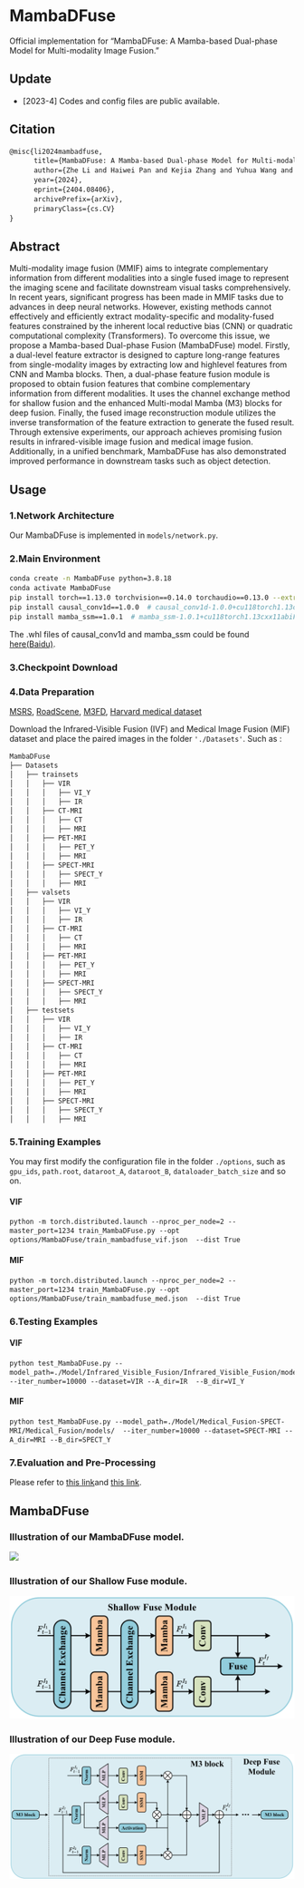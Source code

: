 # MambaDFuse

Official implementation for “MambaDFuse: A Mamba-based Dual-phase Model for Multi-modality Image Fusion.”

## Update

- [2023-4] Codes and config files are public available.

## Citation

```tex
@misc{li2024mambadfuse,
      title={MambaDFuse: A Mamba-based Dual-phase Model for Multi-modality Image Fusion}, 
      author={Zhe Li and Haiwei Pan and Kejia Zhang and Yuhua Wang and Fengming Yu},
      year={2024},
      eprint={2404.08406},
      archivePrefix={arXiv},
      primaryClass={cs.CV}
}
```

## Abstract

Multi-modality image fusion (MMIF) aims to integrate complementary information from different modalities into a single fused image to represent the imaging scene and facilitate downstream visual tasks comprehensively. In recent years, significant progress has been made in MMIF tasks due to advances in deep neural networks. However, existing methods cannot effectively and efficiently extract modality-specific and modality-fused features constrained by the inherent local reductive bias (CNN) or quadratic computational complexity (Transformers). To overcome this issue, we propose a Mamba-based Dual-phase Fusion (MambaDFuse) model. Firstly, a dual-level feature extractor is designed to capture long-range features from single-modality images by extracting low and highlevel features from CNN and Mamba blocks. Then, a dual-phase feature fusion module is proposed to obtain fusion features that combine complementary information from different modalities. It uses the channel exchange method for shallow fusion and the enhanced Multi-modal Mamba (M3) blocks for deep fusion. Finally, the fused image reconstruction module utilizes the inverse transformation of the feature extraction to generate the fused result. Through extensive experiments, our approach achieves promising fusion results in infrared-visible image fusion and medical image fusion. Additionally, in a unified benchmark, MambaDFuse has also demonstrated improved performance in downstream tasks such as object detection.

## Usage

### 1.Network Architecture

Our MambaDFuse is implemented in `models/network.py`.

### 2.Main Environment

```bash
conda create -n MambaDFuse python=3.8.18
conda activate MambaDFuse
pip install torch==1.13.0 torchvision==0.14.0 torchaudio==0.13.0 --extra-index-url https://download.pytorch.org/whl/cu117
pip install causal_conv1d==1.0.0  # causal_conv1d-1.0.0+cu118torch1.13cxx11abiFALSE-cp38-cp38-linux_x86_64.whl
pip install mamba_ssm==1.0.1  # mamba_ssm-1.0.1+cu118torch1.13cxx11abiFALSE-cp38-cp38-linux_x86_64.whl
```

The .whl files of causal_conv1d and mamba_ssm could be found [here(Baidu)](https://pan.baidu.com/s/1SURk7jV1zfe-3QpZpbtljQ?pwd=mpc8).

### 3.Checkpoint  Download 

### 4.Data Preparation

[MSRS](https://github.com/Linfeng-Tang/MSRS), [RoadScene](https://github.com/hanna-xu/RoadScene), [M3FD](https://github.com/JinyuanLiu-CV/TarDAL), [Harvard medical dataset](http://www.med.harvard.edu/AANLIB/home.html)

Download the Infrared-Visible Fusion (IVF) and Medical Image Fusion (MIF) dataset and place the paired images in the folder `'./Datasets'`. Such as :

```
MambaDFuse
├── Datasets
│   ├── trainsets
│   │   ├── VIR
│   │   │   ├── VI_Y
│   │   │   ├── IR
│   │   ├── CT-MRI
│   │   │   ├── CT
│   │   │   ├── MRI
│   │   ├── PET-MRI
│   │   │   ├── PET_Y
│   │   │   ├── MRI
│   │   ├── SPECT-MRI
│   │   │   ├── SPECT_Y
│   │   │   ├── MRI
│   ├── valsets
│   │   ├── VIR
│   │   │   ├── VI_Y
│   │   │   ├── IR
│   │   ├── CT-MRI
│   │   │   ├── CT
│   │   │   ├── MRI
│   │   ├── PET-MRI
│   │   │   ├── PET_Y
│   │   │   ├── MRI
│   │   ├── SPECT-MRI
│   │   │   ├── SPECT_Y
│   │   │   ├── MRI
│   ├── testsets
│   │   ├── VIR
│   │   │   ├── VI_Y
│   │   │   ├── IR
│   │   ├── CT-MRI
│   │   │   ├── CT
│   │   │   ├── MRI
│   │   ├── PET-MRI
│   │   │   ├── PET_Y
│   │   │   ├── MRI
│   │   ├── SPECT-MRI
│   │   │   ├── SPECT_Y
│   │   │   ├── MRI

```

### 5.Training Examples

You may first modify the configuration file in the folder `./options`, such as `gpu_ids`, `path.root`, `dataroot_A`, `dataroot_B`, `dataloader_batch_size` and so on.

#### VIF

```
python -m torch.distributed.launch --nproc_per_node=2 --master_port=1234 train_MambaDFuse.py --opt options/MambaDFuse/train_mambadfuse_vif.json  --dist True
```

#### MIF

```
python -m torch.distributed.launch --nproc_per_node=2 --master_port=1234 train_MambaDFuse.py --opt options/MambaDFuse/train_mambadfuse_med.json  --dist True
```

### 6.Testing Examples

#### VIF

```
python test_MambaDFuse.py --model_path=./Model/Infrared_Visible_Fusion/Infrared_Visible_Fusion/models/ --iter_number=10000 --dataset=VIR --A_dir=IR  --B_dir=VI_Y
```

#### MIF

```
python test_MambaDFuse.py --model_path=./Model/Medical_Fusion-SPECT-MRI/Medical_Fusion/models/  --iter_number=10000 --dataset=SPECT-MRI --A_dir=MRI --B_dir=SPECT_Y
```

### 7.Evaluation and Pre-Processing

Please refer to [this link](https://github.com/Linfeng-Tang/Evaluation-for-Image-Fusion)and [this link](https://github.com/hanna-xu/utils).

## MambaDFuse

### Illustration of our MambaDFuse model.

![](./img/overall.png)

### Illustration of our Shallow Fuse module.

![](./img/shallow.png)

### Illustration of our Deep Fuse module.

![](./img/deep.png)
